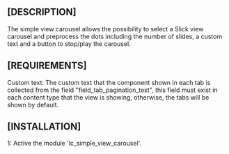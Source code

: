 [DESCRIPTION]
---------------------
The simple view carousel allows the possibility to select a Slick view carousel and preprocess the
dots including the number of slides, a custom text and a button to stop/play the carousel.

[REQUIREMENTS]
---------------------
Custom text: The custom text that the component shown in each tab is collected from
the field "field_tab_pagination_text", this field must exist in each content type that
the view is showing, otherwise, the tabs will be shown by default.

[INSTALLATION]
---------------------
1: Active the module 'lc_simple_view_carousel'.
